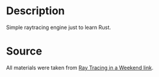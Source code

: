 # Description
Simple raytracing engine just to learn Rust.

# Source
All materials were taken from [Ray Tracing in a Weekend link](http://www.realtimerendering.com/raytracing/Ray%20Tracing%20in%20a%20Weekend.pdf).
